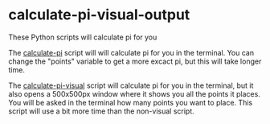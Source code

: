 # calculate-pi-visual-output
These Python scripts will calculate pi for you

The [calculate-pi](https://github.com/HermanErKu/calculate-pi-visual-output/blob/main/calculate-pi.py) script will will calculate pi for you in the terminal. You can change the "points" variable to get a more excact pi, but this will take longer time.

The [calculate-pi-visual](https://github.com/HermanErKu/calculate-pi-visual-output/blob/main/calculate-pi-visual.py) script will calculate pi for you in the terminal, but it also opens a 500x500px window where it shows you all the points it places. You will be asked in the terminal how many points you want to place. This script will use a bit more time than the non-visual script.
